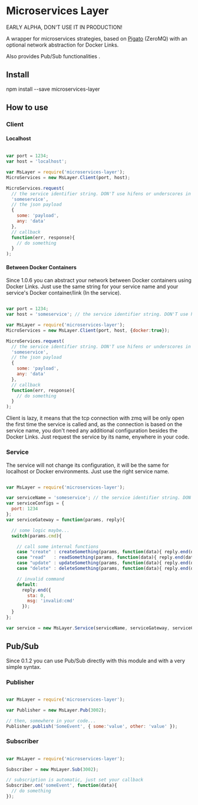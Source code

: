 # Microservices Layer

EARLY ALPHA, DON'T USE IT IN PRODUCTION!

A wrapper for microservices strategies, based on [Pigato](https://www.npmjs.com/package/pigato) (ZeroMQ) with an optional network abstraction for Docker Links. 

Also provides Pub/Sub functionalities .

## Install

npm install --save microservices-layer

## How to use

### Client

#### Localhost

```javascript

var port = 1234;
var host = 'localhost';

var MsLayer = require('microservices-layer');
MicroServices = new MsLayer.Client(port, host);

MicroServices.request(
  // the service identifier string. DON'T use hifens or underscores in the name.
  'someservice',
  // the json payload
  {
    some: 'payload',
    any: 'data'
  },
  // callback
  function(err, response){
    // do something
  }
);

```

#### Between Docker Containers

Since 1.0.6 you can abstract your network between Docker containers using Docker Links. Just use the same string for your service name and your service's Docker container/link (In the service).

```javascript

var port = 1234;
var host = 'someservice'; // the service identifier string. DON'T use hifens or underscores in the name.

var MsLayer = require('microservices-layer');
MicroServices = new MsLayer.Client(port, host, {docker:true});

MicroServices.request(
  // the service identifier string. DON'T use hifens or underscores in the name.
  'someservice',
  // the json payload
  {
    some: 'payload',
    any: 'data'
  },
  // callback
  function(err, response){
    // do something
  }
);

```

Client is lazy, it means that the tcp connection with zmq will be only open the first time the service is called and, as the connection is based on the service name, you don't need any additional configuration besides the Docker Links. Just request the service by its name, enywhere in your code.

### Service

The service will not change its configuration, it will be the same for localhost or Docker environments. Just use the right service name.

```javascript

var MsLayer = require('microservices-layer');

var serviceName = 'someservice'; // the service identifier string. DON'T use hifens or underscores in the name.
var serviceConfigs = {
  port: 1234
};
var serviceGateway = function(params, reply){

  // some logic maybe...
  switch(params.cmd){

    // call some internal functions
    case "create" : createSomething(params, function(data){ reply.end(data); }); break;
    case "read"   : readSomething(params, function(data){ reply.end(data); }); break;
    case "update" : updateSomething(params, function(data){ reply.end(data); }); break;
    case "delete" : deleteSomething(params, function(data){ reply.end(data); }); break;

    // invalid command
    default:
      reply.end({
        sta: 0,
        msg: 'invalid:cmd'
      });
  }
};

var service = new MsLayer.Service(serviceName, serviceGateway, serviceConfigs);

```


## Pub/Sub

Since 0.1.2 you can use Pub/Sub directly with this module and with a very simple syntax.

### Publisher

```javascript

var MsLayer = require('microservices-layer');

var Publisher = new MsLayer.Pub(3002);

// then, somewhere in your code...
Publisher.publish('SomeEvent', { some:'value', other: 'value' });

```

### Subscriber

```javascript

var MsLayer = require('microservices-layer');

Subscriber = new MsLayer.Sub(3002);

// subscription is automatic, just set your callback
Subscriber.on('someEvent', function(data){
  // do something
});

```